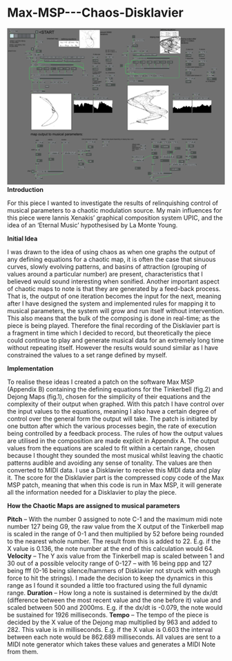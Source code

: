 # Max-MSP---Chaos-Disklavier
![alt text](https://github.com/tom0000000/Max-MSP---Chaos-Disklavier/blob/master/chaosScreen.PNG "screenshot")
<b>Introduction</b>

For this piece I wanted to investigate the results of relinquishing control of musical parameters to a chaotic modulation source. My main influences for this piece were Iannis Xenakis’ graphical composition system UPIC, and the idea of an ‘Eternal Music’ hypothesised by La Monte Young.

<b>Initial Idea</b>

I was drawn to the idea of using chaos as when one graphs the output of any defining equations for a chaotic map, it is often the case that sinuous curves, slowly evolving patterns, and basins of attraction (grouping of values around a particular number) are present, characteristics that I believed would sound interesting when sonified. Another important aspect of chaotic maps to note is that they are generated by a feed-back process. That is, the output of one iteration becomes the input for the next, meaning after I have designed the system and implemented rules for mapping it to musical parameters, the system will grow and run itself without intervention. This also means that the bulk of the composing is done in real-time; as the piece is being played. Therefore the final recording of the Disklavier part is a fragment in time which I decided to record, but theoretically the piece could continue to play and generate musical data for an extremely long time without repeating itself. However the results would sound similar as I have constrained the values to a set range defined by myself.

<b>Implementation</b>

To realise these ideas I created a patch on the software Max MSP (Appendix B) containing the defining equations for the Tinkerbell (fig.2) and Dejong Maps (fig.1), chosen for the simplicity of their equations and the complexity of their output when graphed. With this patch I have control over the input values to the equations, meaning I also have a certain degree of control over the general form the output will take. The patch is initiated by one button after which the various processes begin, the rate of execution being controlled by a feedback process. The rules of how the output values are utilised in the composition are made explicit in Appendix A. 
The output values from the equations are scaled to fit within a certain range, chosen because I thought they sounded the most musical whilst leaving the chaotic patterns audible and avoiding any sense of tonality. The values are then converted to MIDI data. I use a Disklavier to receive this MIDI data and play it. The score for the Disklavier part is the compressed copy code of the Max MSP patch, meaning that when this code is run in Max MSP, it will generate all the information needed for a Disklavier to play the piece. 

<b>How the Chaotic Maps are assigned to
musical parameters</b>


<b>Pitch</b> – With the number 0 assigned to note C-1 and the maximum midi note number 127
being G9, the raw value from the X output of the Tinkerbell map is scaled in the range of
0-1 and then multiplied by 52 before being rounded to the nearest whole number. The
result from this is added to 22. E.g. if the X value is 0.136, the note number at the end of
this calculation would 64.
<b>Velocity</b> – The Y axis value from the Tinkerbell map is scaled between 1 and 30 out of a
possible velocity range of 0-127 – with 16 being ppp and 127 being fff (0-16 being
silence/hammers of Disklavier not struck with enough force to hit the strings). I made the
decision to keep the dynamics in this range as I found it sounded a little too fractured
using the full dynamic range.
<b>Duration</b> – How long a note is sustained is determined by the dx/dt (difference between
the most recent value and the one before it) value and scaled between 500 and 2000ms. E.g.
if the dx/dt is -0.079, the note would be sustained for 1926 milliseconds.
<b>Tempo</b> – The tempo of the piece is decided by the X value of the Dejong map multiplied
by 963 and added to 282. This value is in milliseconds. E.g. if the X value is 0.603 the
interval between each note would be 862.689 milliseconds.
All values are sent to a MIDI note generator which takes these values and generates a
MIDI Note from them.
